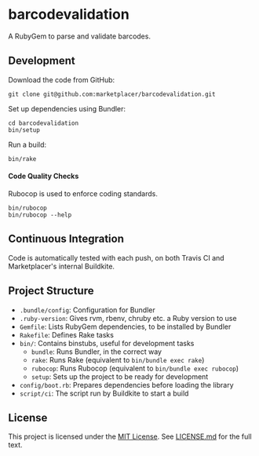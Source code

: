 barcodevalidation
=================

A RubyGem to parse and validate barcodes.



Development
-----------

Download the code from GitHub:

```
git clone git@github.com:marketplacer/barcodevalidation.git
```

Set up dependencies using Bundler:

```
cd barcodevalidation
bin/setup
```

Run a build:

```
bin/rake
```

#### Code Quality Checks

Rubocop is used to enforce coding standards.

```
bin/rubocop
bin/rubocop --help
```



Continuous Integration
----------------------

Code is automatically tested with each push, on both Travis CI and
Marketplacer's internal Buildkite.



Project Structure
-----------------

* `.bundle/config`: Configuration for Bundler
* `.ruby-version`: Gives rvm, rbenv, chruby etc. a Ruby version to use
* `Gemfile`: Lists RubyGem dependencies, to be installed by Bundler
* `Rakefile`: Defines Rake tasks
* `bin/`: Contains binstubs, useful for development tasks
    * `bundle`: Runs Bundler, in the correct way
    * `rake`: Runs Rake (equivalent to `bin/bundle exec rake`)
    * `rubocop`: Runs Rubocop (equivalent to `bin/bundle exec rubocop`)
    * `setup`: Sets up the project to be ready for development
* `config/boot.rb`: Prepares dependencies before loading the library
* `script/ci`: The script run by Buildkite to start a build



License
-------

This project is licensed under the [MIT License]. See [LICENSE.md] for
the full text.

[MIT License]: <https://opensource.org/licenses/MIT>
[LICENSE.md]: <https://github.com/marketplacer/barcodevalidation/blob/master/LICENSE.md>
